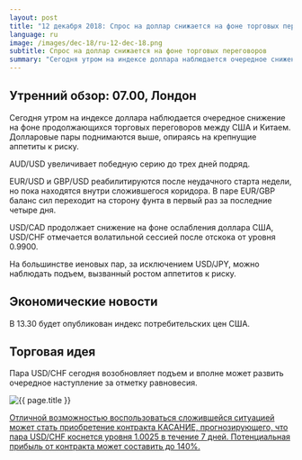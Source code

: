 ```yaml
---
layout: post
title: "12 декабря 2018: Спрос на доллар снижается на фоне торговых переговоров"
language: ru
image: /images/dec-18/ru-12-dec-18.png
subtitle: Спрос на доллар снижается на фоне торговых переговоров
summary: "Сегодня утром на индексе доллара наблюдается очередное снижение на фоне продолжающихся торговых переговоров между США и Китаем. Долларовые пары поднимаются выше, опираясь на крепнущие аппетиты к риску"
---
```

## Утренний обзор: 07.00, Лондон
 
Сегодня утром на индексе доллара наблюдается очередное снижение на фоне продолжающихся торговых переговоров между США и Китаем. Долларовые пары поднимаются выше, опираясь на крепнущие аппетиты к риску.

AUD/USD увеличивает победную серию до трех дней подряд.

EUR/USD и GBP/USD реабилитируются после неудачного старта недели, но пока находятся внутри сложившегося коридора. В паре EUR/GBP баланс сил переходит на сторону фунта в первый раз за последние четыре дня.

USD/CAD продолжает снижение на фоне ослабления доллара США, USD/CHF отмечается волатильной сессией после отскока от уровня 0.9900.

На большинстве иеновых пар, за исключением USD/JPY, можно наблюдать подъем, вызванный ростом аппетитов к риску.
 
## Экономические новости
 
В 13.30 будет опубликован индекс потребительских цен США.

## Торговая идея
 
Пара USD/CHF сегодня возобновляет подъем и вполне может развить очередное наступление за отметку равновесия.

<img src="{{ site.url }}/images/dec-18/ru-12-dec-18.png" alt="{{ page.title }}"  title="{{ page.title }}">

<a href="%LINK%%?currency=USD&market=forex&underlying=frxUSDCHF&formname=touchnotouch&duration_amount=7&duration_units=d&amount=10&amount_type=stake&expiry_type=duration&barrier=1.0025" target="_blank" rel="noopener noreferrer nofollow">Отличной возможностью воспользоваться сложившейся ситуацией может стать приобретение контракта КАСАНИЕ, прогнозирующего, что пара USD/CHF коснется уровня 1.0025 в течение 7 дней. Потенциальная прибыль от контракта может составить до 140%.</a>
